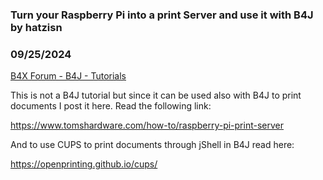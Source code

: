 ### Turn your Raspberry Pi into a print Server and use it with B4J by hatzisn
### 09/25/2024
[B4X Forum - B4J - Tutorials](https://www.b4x.com/android/forum/threads/134926/)

This is not a B4J tutorial but since it can be used also with B4J to print documents I post it here. Read the following link:  
  
<https://www.tomshardware.com/how-to/raspberry-pi-print-server>  
  
  
And to use CUPS to print documents through jShell in B4J read here:  
  
<https://openprinting.github.io/cups/>